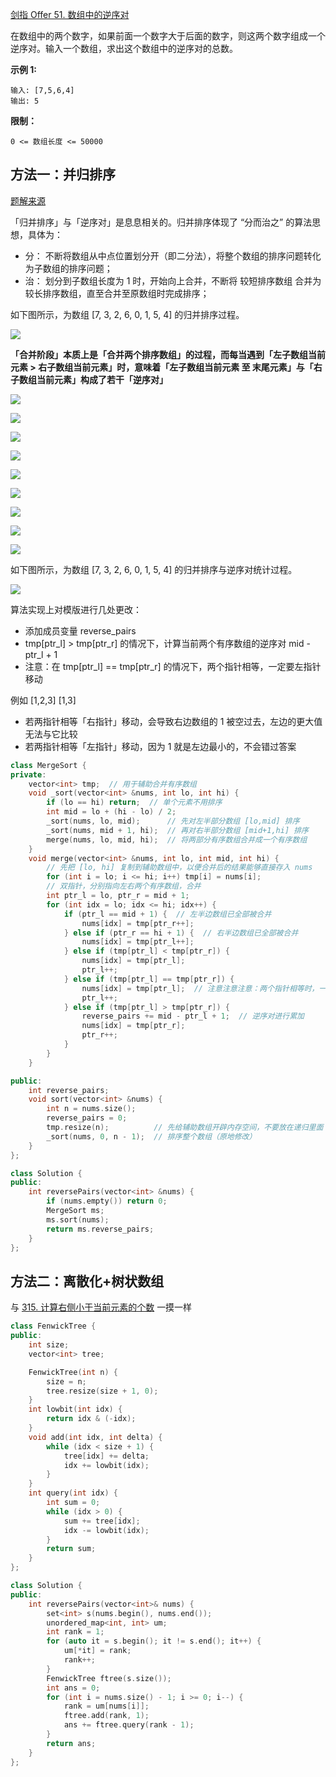 [剑指 Offer 51. 数组中的逆序对](https://leetcode-cn.com/problems/shu-zu-zhong-de-ni-xu-dui-lcof/)

在数组中的两个数字，如果前面一个数字大于后面的数字，则这两个数字组成一个逆序对。输入一个数组，求出这个数组中的逆序对的总数。

**示例 1:**

```
输入: [7,5,6,4]
输出: 5
```

**限制：**

```
0 <= 数组长度 <= 50000
```

## 方法一：并归排序

[题解来源](https://leetcode-cn.com/problems/shu-zu-zhong-de-ni-xu-dui-lcof/solution/jian-zhi-offer-51-shu-zu-zhong-de-ni-xu-pvn2h/)

「归并排序」与「逆序对」是息息相关的。归并排序体现了 “分而治之” 的算法思想，具体为：

- 分： 不断将数组从中点位置划分开（即二分法），将整个数组的排序问题转化为子数组的排序问题；
- 治： 划分到子数组长度为 1 时，开始向上合并，不断将 较短排序数组 合并为 较长排序数组，直至合并至原数组时完成排序；

如下图所示，为数组 [7, 3, 2, 6, 0, 1, 5, 4] 的归并排序过程。

![](../doc/jz-51-1.png)

**「合并阶段」本质上是「合并两个排序数组」的过程，而每当遇到「左子数组当前元素 > 右子数组当前元素」时，意味着「左子数组当前元素 至 末尾元素」与「右子数组当前元素」构成了若干「逆序对」**

![](../doc/jz-51-2.png)

![](../doc/jz-51-3.png)

![](../doc/jz-51-4.png)

![](../doc/jz-51-5.png)

![](../doc/jz-51-6.png)

![](../doc/jz-51-7.png)

![](../doc/jz-51-8.png)

![](../doc/jz-51-9.png)

![](../doc/jz-51-10.png)

如下图所示，为数组 [7, 3, 2, 6, 0, 1, 5, 4] 的归并排序与逆序对统计过程。

![](../doc/jz-51-11.png)

算法实现上对模版进行几处更改：

- 添加成员变量 reverse_pairs
- tmp[ptr_l] > tmp[ptr_r] 的情况下，计算当前两个有序数组的逆序对 mid - ptr_l + 1
- 注意：在 tmp[ptr_l] == tmp[ptr_r] 的情况下，两个指针相等，一定要左指针移动

例如 [1,2,3] [1,3]

- 若两指针相等「右指针」移动，会导致右边数组的 1 被空过去，左边的更大值无法与它比较
- 若两指针相等「左指针」移动，因为 1 就是左边最小的，不会错过答案

```c++
class MergeSort {
private:
    vector<int> tmp;  // 用于辅助合并有序数组
    void _sort(vector<int> &nums, int lo, int hi) {
        if (lo == hi) return;  // 单个元素不用排序
        int mid = lo + (hi - lo) / 2;
        _sort(nums, lo, mid);      // 先对左半部分数组 [lo,mid] 排序
        _sort(nums, mid + 1, hi);  // 再对右半部分数组 [mid+1,hi] 排序
        merge(nums, lo, mid, hi);  // 将两部分有序数组合并成一个有序数组
    }
    void merge(vector<int> &nums, int lo, int mid, int hi) {
        // 先把 [lo, hi] 复制到辅助数组中，以便合并后的结果能够直接存入 nums
        for (int i = lo; i <= hi; i++) tmp[i] = nums[i];
        // 双指针，分别指向左右两个有序数组，合并
        int ptr_l = lo, ptr_r = mid + 1;
        for (int idx = lo; idx <= hi; idx++) {
            if (ptr_l == mid + 1) {  // 左半边数组已全部被合并
                nums[idx] = tmp[ptr_r++];
            } else if (ptr_r == hi + 1) {  // 右半边数组已全部被合并
                nums[idx] = tmp[ptr_l++];
            } else if (tmp[ptr_l] < tmp[ptr_r]) {
                nums[idx] = tmp[ptr_l];
                ptr_l++;
            } else if (tmp[ptr_l] == tmp[ptr_r]) {
                nums[idx] = tmp[ptr_l];  // 注意注意注意：两个指针相等时，一定要左指针移动
                ptr_l++;
            } else if (tmp[ptr_l] > tmp[ptr_r]) {
                reverse_pairs += mid - ptr_l + 1;  // 逆序对进行累加
                nums[idx] = tmp[ptr_r];
                ptr_r++;
            }
        }
    }

public:
    int reverse_pairs;
    void sort(vector<int> &nums) {
        int n = nums.size();
        reverse_pairs = 0;
        tmp.resize(n);          // 先给辅助数组开辟内存空间，不要放在递归里面
        _sort(nums, 0, n - 1);  // 排序整个数组（原地修改）
    }
};

class Solution {
public:
    int reversePairs(vector<int> &nums) {
        if (nums.empty()) return 0;
        MergeSort ms;
        ms.sort(nums);
        return ms.reverse_pairs;
    }
};
```

## 方法二：离散化+树状数组

与 [315. 计算右侧小于当前元素的个数](https://leetcode-cn.com/problems/count-of-smaller-numbers-after-self/solution/shu-zhuang-shu-zu-c-python-by-dodo_1202-igmr/) 一摸一样

```c++
class FenwickTree {
public:
    int size;
    vector<int> tree;

    FenwickTree(int n) {
        size = n;
        tree.resize(size + 1, 0);
    }
    int lowbit(int idx) {
        return idx & (-idx);
    }
    void add(int idx, int delta) {
        while (idx < size + 1) {
            tree[idx] += delta;
            idx += lowbit(idx);
        }
    }
    int query(int idx) {
        int sum = 0;
        while (idx > 0) {
            sum += tree[idx];
            idx -= lowbit(idx);
        }
        return sum;
    }
};

class Solution {
public:
    int reversePairs(vector<int>& nums) {
        set<int> s(nums.begin(), nums.end());
        unordered_map<int, int> um;
        int rank = 1;
        for (auto it = s.begin(); it != s.end(); it++) {
            um[*it] = rank;
            rank++;
        }
        FenwickTree ftree(s.size());
        int ans = 0;
        for (int i = nums.size() - 1; i >= 0; i--) {
            rank = um[nums[i]];
            ftree.add(rank, 1);
            ans += ftree.query(rank - 1);
        }
        return ans;
    }
};
```

